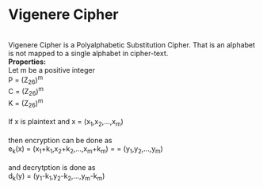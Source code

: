# Vigenere Cipher
<br>
Vigenere Cipher is a Polyalphabetic Substitution Cipher. That is an alphabet is not mapped to a single alphabet in cipher-text.<br>
<b>Properties:</b><br>
Let m be a positive integer<br>
P = (Z<sub>26</sub>)<sup>m</sup><br>
C = (Z<sub>26</sub>)<sup>m</sup><br>
K = (Z<sub>26</sub>)<sup>m</sup><br><br>
If x is plaintext and x = (x<sub>1</sub>,x<sub>2</sub>,...,x<sub>m</sub>)<br><br>
then encryption can be done as<br>
e<sub>k</sub>(x) = (x<sub>1</sub>+k<sub>1</sub>,x<sub>2</sub>+k<sub>2</sub>,...,x<sub>m</sub>+k<sub>m</sub>) = = (y<sub>1</sub>,y<sub>2</sub>,...,y<sub>m</sub>)<br><br>
and decrytption is done as<br>
d<sub>k</sub>(y) = (y<sub>1</sub>-k<sub>1</sub>,y<sub>2</sub>-k<sub>2</sub>,...,y<sub>m</sub>-k<sub>m</sub>)<br>
